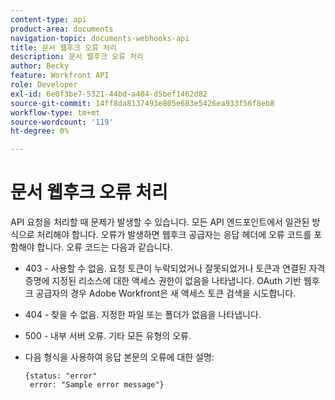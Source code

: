 ```yaml
---
content-type: api
product-area: documents
navigation-topic: documents-webhooks-api
title: 문서 웹후크 오류 처리
description: 문서 웹후크 오류 처리
author: Becky
feature: Workfront API
role: Developer
exl-id: 6e0f3be7-5321-44bd-a404-d5bef1462d82
source-git-commit: 14ff8da8137493e805e683e5426ea933f56f8eb8
workflow-type: tm+mt
source-wordcount: '119'
ht-degree: 0%

---
```


# 문서 웹후크 오류 처리

API 요청을 처리할 때 문제가 발생할 수 있습니다. 모든 API 엔드포인트에서 일관된 방식으로 처리해야 합니다. 오류가 발생하면 웹후크 공급자는 응답 헤더에 오류 코드를 포함해야 합니다. 오류 코드는 다음과 같습니다.

* 403 - 사용할 수 없음. 요청 토큰이 누락되었거나 잘못되었거나 토큰과 연결된 자격 증명에 지정된 리소스에 대한 액세스 권한이 없음을 나타냅니다. OAuth 기반 웹후크 공급자의 경우 Adobe Workfront은 새 액세스 토큰 검색을 시도합니다.

* 404 - 찾을 수 없음. 지정한 파일 또는 폴더가 없음을 나타냅니다.

* 500 - 내부 서버 오류. 기타 모든 유형의 오류.

* 다음 형식을 사용하여 응답 본문의 오류에 대한 설명:

  ```
  {status: "error"
   error: "Sample error message"}
  ```
